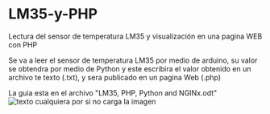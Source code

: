 # LM35-y-PHP
Lectura del sensor de temperatura LM35 y visualización en una pagina WEB con PHP

Se va a leer el sensor de temperatura LM35 por medio de arduino, su valor se obtendra por medio de Python y este escribira el valor obtenido en un archivo te texto (.txt), y sera publicado en un pagina Web (.php)

La guia esta en el archivo "LM35, PHP, Python and NGINx.odt"
![texto cualquiera por si no carga la imagen](file:///media/yule/50180AA1180A85E6/Sebastian%20Yule%20Giraldo/Linux/PHP,%20Python,%20Arduino/LM35/instalar-serial-pyserial-python-linux.png)
